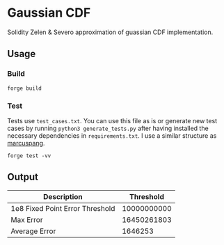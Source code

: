 # Gaussian CDF

Solidity Zelen & Severo approximation of guassian CDF implementation.

## Usage

### Build

```
forge build
```

### Test

Tests use `test_cases.txt`. You can use this file as is or generate new test cases by running `python3 generate_tests.py` after having installed the necessary dependencies in `requirements.txt`. I use a similar structure as [marcuspang](https://github.com/marcuspang/paradigm-guassian).

```
forge test -vv
```

## Output

| Description                     | Threshold   |
| ------------------------------- | ----------- |
| 1e8 Fixed Point Error Threshold | 10000000000 |
| Max Error                       | 16450261803 |
| Average Error                   | 1646253     |
